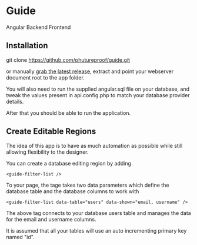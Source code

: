 # Guide

Angular Backend Frontend

## Installation

git clone https://github.com/phutureproof/guide.git

or manually [grab the latest release](https://github.com/phutureproof/guide/releases), extract and point your webserver document root to the app folder.

You will also need to run the supplied angular.sql file on your database, and tweak the values present in api.config.php to match your database provider details.

After that you should be able to run the application.


## Create Editable Regions

The idea of this app is to have as much automation as possible while still allowing flexibility to the designer.

You can create a database editing region by adding

`<guide-filter-list />`

To your page, the tage takes two data parameters which define the database table and the database columns to work with

`<guide-filter-list data-table="users" data-shown="email, username" />`

The above tag connects to your database users table and manages the data for the email and username columns.

It is assumed that all your tables will use an auto incrementing primary key named "id".

